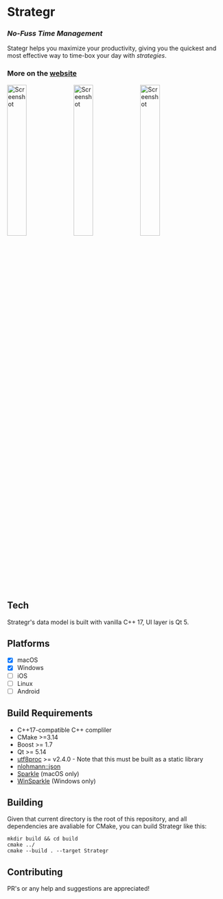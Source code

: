 # Strategr
### *No-Fuss Time Management*

Stategr helps you maximize your productivity, giving you the quickest and most effective way to time-box your day with *strategies*.

### More on the [website](https://khrykin.github.io/strategr/)

<img src="https://khrykin.github.io/StrategrDesktop/assets/resources/mac_main_original.png" alt="Screenshot" width="30%">  <img src="https://khrykin.github.io/StrategrDesktop/assets/resources/mac_black_main.png" alt="Screenshot" width="30%"> <img src="https://khrykin.github.io/StrategrDesktop/assets/resources/win_main.png" alt="Screenshot" width="30%">



## Tech
Strategr's data model is built with vanilla C++ 17, UI layer is Qt 5.

## Platforms
- [x] macOS
- [x] Windows
- [ ] iOS
- [ ] Linux
- [ ] Android

## Build Requirements
 - C++17-compatible C++ compliler
 - CMake >=3.14
 - Boost >= 1.7
 - Qt >= 5.14
 - [utf8proc](https://github.com/JuliaStrings/utf8proc) >= v2.4.0 - Note that this must be built as a static library
 - [nlohmann::json](https://github.com/nlohmann/json)
 - [Sparkle](https://sparkle-project.org/) (macOS only)
 - [WinSparkle](https://winsparkle.org/) (Windows only)
 
## Building 
Given that current directory is the root of this repository, and all dependencies are avaliable for CMake, you can build Strategr like this:
```
mkdir build && cd build
cmake ../
cmake --build . --target Strategr
```

## Contributing
PR's or any help and suggestions are appreciated!
